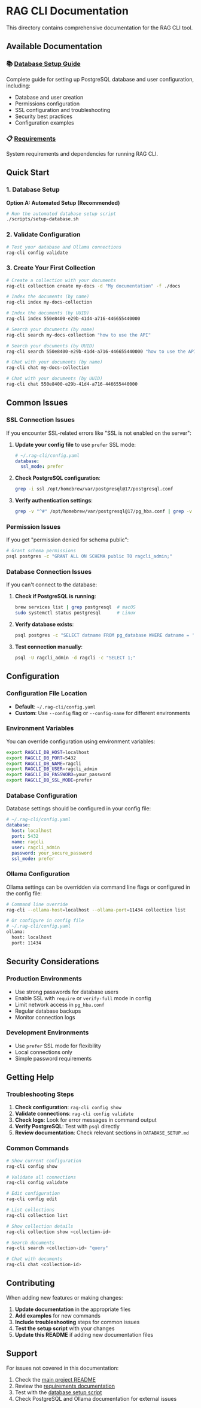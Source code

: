 # RAG CLI Documentation

This directory contains comprehensive documentation for the RAG CLI tool.

## Available Documentation

### 📚 [Database Setup Guide](DATABASE_SETUP.md)
Complete guide for setting up PostgreSQL database and user configuration, including:
- Database and user creation
- Permissions configuration
- SSL configuration and troubleshooting
- Security best practices
- Configuration examples

### 📋 [Requirements](REQUIREMENTS.md)
System requirements and dependencies for running RAG CLI.

## Quick Start

### 1. Database Setup

**Option A: Automated Setup (Recommended)**
```bash
# Run the automated database setup script
./scripts/setup-database.sh

```

### 2. Validate Configuration
```bash
# Test your database and Ollama connections
rag-cli config validate
```

### 3. Create Your First Collection
```bash
# Create a collection with your documents
rag-cli collection create my-docs -d "My documentation" -f ./docs

# Index the documents (by name)
rag-cli index my-docs-collection

# Index the documents (by UUID)
rag-cli index 550e8400-e29b-41d4-a716-446655440000

# Search your documents (by name)
rag-cli search my-docs-collection "how to use the API"

# Search your documents (by UUID)
rag-cli search 550e8400-e29b-41d4-a716-446655440000 "how to use the API"

# Chat with your documents (by name)
rag-cli chat my-docs-collection

# Chat with your documents (by UUID)
rag-cli chat 550e8400-e29b-41d4-a716-446655440000
```

## Common Issues

### SSL Connection Issues
If you encounter SSL-related errors like "SSL is not enabled on the server":

1. **Update your config file** to use `prefer` SSL mode:
   ```yaml
   # ~/.rag-cli/config.yaml
   database:
     ssl_mode: prefer
   ```

2. **Check PostgreSQL configuration**:
   ```bash
   grep -i ssl /opt/homebrew/var/postgresql@17/postgresql.conf
   ```

3. **Verify authentication settings**:
   ```bash
   grep -v "^#" /opt/homebrew/var/postgresql@17/pg_hba.conf | grep -v "^$"
   ```

### Permission Issues
If you get "permission denied for schema public":

```bash
# Grant schema permissions
psql postgres -c "GRANT ALL ON SCHEMA public TO ragcli_admin;"
```

### Database Connection Issues
If you can't connect to the database:

1. **Check if PostgreSQL is running**:
   ```bash
   brew services list | grep postgresql  # macOS
   sudo systemctl status postgresql      # Linux
   ```

2. **Verify database exists**:
   ```bash
   psql postgres -c "SELECT datname FROM pg_database WHERE datname = 'ragcli';"
   ```

3. **Test connection manually**:
   ```bash
   psql -U ragcli_admin -d ragcli -c "SELECT 1;"
   ```

## Configuration

### Configuration File Location
- **Default**: `~/.rag-cli/config.yaml`
- **Custom**: Use `--config` flag or `--config-name` for different environments

### Environment Variables
You can override configuration using environment variables:
```bash
export RAGCLI_DB_HOST=localhost
export RAGCLI_DB_PORT=5432
export RAGCLI_DB_NAME=ragcli
export RAGCLI_DB_USER=ragcli_admin
export RAGCLI_DB_PASSWORD=your_password
export RAGCLI_DB_SSL_MODE=prefer
```

### Database Configuration
Database settings should be configured in your config file:
```yaml
# ~/.rag-cli/config.yaml
database:
  host: localhost
  port: 5432
  name: ragcli
  user: ragcli_admin
  password: your_secure_password
  ssl_mode: prefer
```

### Ollama Configuration
Ollama settings can be overridden via command line flags or configured in the config file:
```bash
# Command line override
rag-cli --ollama-host=localhost --ollama-port=11434 collection list

# Or configure in config file
# ~/.rag-cli/config.yaml
ollama:
  host: localhost
  port: 11434
```

## Security Considerations

### Production Environments
- Use strong passwords for database users
- Enable SSL with `require` or `verify-full` mode in config
- Limit network access in `pg_hba.conf`
- Regular database backups
- Monitor connection logs

### Development Environments
- Use `prefer` SSL mode for flexibility
- Local connections only
- Simple password requirements

## Getting Help

### Troubleshooting Steps
1. **Check configuration**: `rag-cli config show`
2. **Validate connections**: `rag-cli config validate`
3. **Check logs**: Look for error messages in command output
4. **Verify PostgreSQL**: Test with `psql` directly
5. **Review documentation**: Check relevant sections in `DATABASE_SETUP.md`

### Common Commands
```bash
# Show current configuration
rag-cli config show

# Validate all connections
rag-cli config validate

# Edit configuration
rag-cli config edit

# List collections
rag-cli collection list

# Show collection details
rag-cli collection show <collection-id>

# Search documents
rag-cli search <collection-id> "query"

# Chat with documents
rag-cli chat <collection-id>
```

## Contributing

When adding new features or making changes:

1. **Update documentation** in the appropriate files
2. **Add examples** for new commands
3. **Include troubleshooting** steps for common issues
4. **Test the setup script** with your changes
5. **Update this README** if adding new documentation files

## Support

For issues not covered in this documentation:

1. Check the [main project README](../README.md)
2. Review the [requirements documentation](REQUIREMENTS.md)
3. Test with the [database setup script](../scripts/setup-database.sh)
4. Check PostgreSQL and Ollama documentation for external issues 
